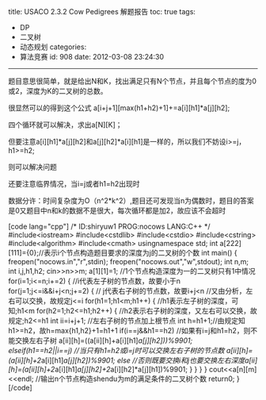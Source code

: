 title: USACO 2.3.2 Cow Pedigrees 解题报告
toc: true
tags:
  - DP
  - 二叉树
  - 动态规划
categories:
  - 算法竞赛
id: 908
date: 2012-03-08 23:24:30
---

题目意思很简单，就是给出N和K，找出满足只有N个节点，并且每个节点的度为0或2，深度为K的二叉树的总数。

很显然可以的得到这个公式 a[i+j+1][max(h1+h2)+1]+=a[i][h1]*a[j][h2];

四个循环就可以解决，求出a[N][K]；

但要注意a[i][h1]*a[j][h2]和a[j][h2]*a[i][h1]是一样的，所以我们不妨设i>=j，h1>=h2;

则可以解决问题

还要注意临界情况，当i=j或者h1=h2出现时

数据分许：时间复杂度为O（n^2*k^2）,题目还可发现当n为偶数时，题目的答案是0又题目中n和k的数据不是很大，每次循环都是加2，故应该不会超时

[code lang="cpp"]
 /* 
 ID:shiryuw1 
 PROG:nocows 
 LANG:C++ 
 */ 
 #include&lt;iostream&gt; 
 #include&lt;cstdlib&gt; 
 #include&lt;cstdio&gt; 
 #include&lt;cstring&gt; 
 #include&lt;algorithm&gt; 
 #include&lt;cmath&gt; 
 usingnamespace std; 
 int a[222][111]={0};//表示i个节点构造题目要求的深度为j的二叉树的个数
 int main() 
 { 
     freopen(&quot;nocows.in&quot;,&quot;r&quot;,stdin); 
     freopen(&quot;nocows.out&quot;,&quot;w&quot;,stdout); 
 int n,m; 
 int i,j,h1,h2; 
     cin&gt;&gt;n&gt;&gt;m; 
     a[1][1]=1; //1个节点构造深度为一的二叉树只有1中情况
 for(i=1;i&lt;=n;i+=2) 
 { //i代表左子树的节点数，故要小于n
 for(j=1;j&lt;=i&amp;&amp;i+j&lt;n;j+=2) 
         { // j代表右子树的节点数，故要i+j&lt;n
 //又由分析，左右可以交换，故规定j&lt;=i
 for(h1=1;h1&lt;m;h1++) 
             { //h1表示左子树的深度，可知;h1&lt;m
 for(h2=1;h2&lt;=h1;h2++) 
                 {  //h2表示右子树的深度，又左右可以交换，故规定;h2&lt;=h1
 int ii=i+j+1; //左右子树的节点加上根节点
 int h=h1+1;//由规定知h1&gt;=h2，故h=max{h1,h2}+1=h1+1
 if(i==j&amp;&amp;h1==h2) 
 //如果有i=j和h1=h2，则不能交换左右子树
                         a[ii][h]=((a[ii][h]+a[i][h1]*a[j][h2]))%9901; 
 elseif(h1==h2||i==j) 
 //当只有h1=h2或i=j时可以交换左右子树的节点数
                         a[ii][h]=(a[ii][h]+2*a[i][h1]*a[j][h2])%9901; 
 else 
 //否则既要交换i和j也要交换左右深度a[ii][h]=(a[ii][h]+2*a[i][h1]*a[j][h2]+2*a[i][h2]*a[j][h1])%9901; 
                 } 
             } 
         } 
     } 
     cout&lt;&lt;a[n][m]&lt;&lt;endl; //输出n个节点构造shendu为m的满足条件的二叉树个数
 return0; 
 }
[/code]